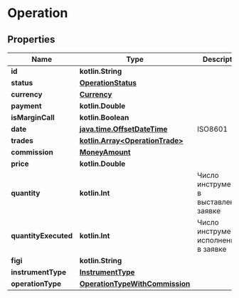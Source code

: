 
# Operation

## Properties
Name | Type | Description | Notes
------------ | ------------- | ------------- | -------------
**id** | **kotlin.String** |  | 
**status** | [**OperationStatus**](OperationStatus.md) |  | 
**currency** | [**Currency**](Currency.md) |  | 
**payment** | **kotlin.Double** |  | 
**isMarginCall** | **kotlin.Boolean** |  | 
**date** | [**java.time.OffsetDateTime**](java.time.OffsetDateTime.md) | ISO8601 | 
**trades** | [**kotlin.Array&lt;OperationTrade&gt;**](OperationTrade.md) |  |  [optional]
**commission** | [**MoneyAmount**](MoneyAmount.md) |  |  [optional]
**price** | **kotlin.Double** |  |  [optional]
**quantity** | **kotlin.Int** | Число инструментов в выставленной заявке |  [optional]
**quantityExecuted** | **kotlin.Int** | Число инструментов, исполненных в заявке |  [optional]
**figi** | **kotlin.String** |  |  [optional]
**instrumentType** | [**InstrumentType**](InstrumentType.md) |  |  [optional]
**operationType** | [**OperationTypeWithCommission**](OperationTypeWithCommission.md) |  |  [optional]



